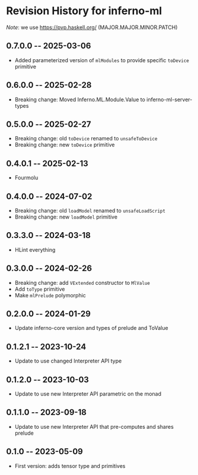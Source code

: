 # Revision History for inferno-ml
*Note*: we use https://pvp.haskell.org/ (MAJOR.MAJOR.MINOR.PATCH)

## 0.7.0.0 -- 2025-03-06
* Added parameterized version of `mlModules` to provide specific `toDevice` primitive

## 0.6.0.0 -- 2025-02-28
* Breaking change: Moved Inferno.ML.Module.Value to inferno-ml-server-types

## 0.5.0.0 -- 2025-02-27
* Breaking change: old `toDevice` renamed to `unsafeToDevice`
* Breaking change: new `toDevice` primitive

## 0.4.0.1 -- 2025-02-13
* Fourmolu

## 0.4.0.0 -- 2024-07-02
* Breaking change: old `loadModel` renamed to `unsafeLoadScript`
* Breaking change: new `loadModel` primitive

## 0.3.3.0 -- 2024-03-18
* HLint everything

## 0.3.0.0 -- 2024-02-26
* Breaking change: add `VExtended` constructor to `MlValue`
* Add `toType` primitive
* Make `mlPrelude` polymorphic

## 0.2.0.0 -- 2024-01-29
* Update inferno-core version and types of prelude and ToValue

## 0.1.2.1 -- 2023-10-24
* Update to use changed Interpreter API type

## 0.1.2.0 -- 2023-10-03
* Update to use new Interpreter API parametric on the monad

## 0.1.1.0 -- 2023-09-18
* Update to use new Interpreter API that pre-computes and shares prelude

## 0.1.0 -- 2023-05-09
* First version: adds tensor type and primitives
